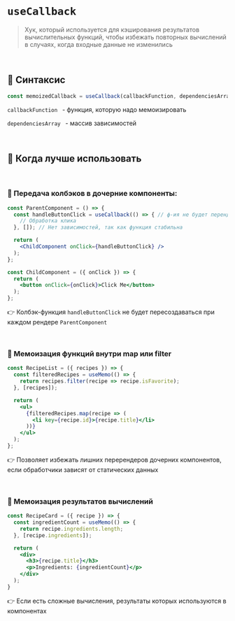 # `useCallback`
> Хук, который используется для кэширования результатов вычислительных функций, чтобы избежать повторных вычислений в случаях, когда входные данные не изменились

<br>

## 🚩 Синтаксис
```jsx
const memoizedCallback = useCallback(callbackFunction, dependenciesArray);
```
`callbackFunction ` - функция, которую надо мемоизировать

`dependenciesArray ` - массив зависимостей


<br>


## 🚩 Когда лучше использовать

<br>

### 🔴 Передача колбэков в дочерние компоненты:
```jsx
const ParentComponent = () => {
  const handleButtonClick = useCallback(() => { // ф-ия не будет перендериваться при кажому ререндере родителя
    // Обработка клика
  }, []); // Нет зависимостей, так как функция стабильна

  return (
    <ChildComponent onClick={handleButtonClick} />
  );
};

const ChildComponent = ({ onClick }) => {
  return (
    <button onClick={onClick}>Click Me</button>
  );
};


```
👉 Колбэк-функция `handleButtonClick` не будет пересоздаваться при каждом рендере `ParentComponent`

<br>

### 🔴 Мемоизация функций внутри map или filter
```jsx
const RecipeList = ({ recipes }) => {
  const filteredRecipes = useMemo(() => {
    return recipes.filter(recipe => recipe.isFavorite);
  }, [recipes]);

  return (
    <ul>
      {filteredRecipes.map(recipe => (
        <li key={recipe.id}>{recipe.title}</li>
      ))}
    </ul>
  );
};


```
👉 Позволяет избежать лишних перерендеров дочерних компонентов, если обработчики зависят от статических данных


<br>

### 🔴 Мемоизация результатов вычислений
```jsx
const RecipeCard = ({ recipe }) => {
  const ingredientCount = useMemo(() => {
    return recipe.ingredients.length;
  }, [recipe.ingredients]);

  return (
    <div>
      <h3>{recipe.title}</h3>
      <p>Ingredients: {ingredientCount}</p>
    </div>
  );
}


```
👉 Если есть сложные вычисления, результаты которых используются в компонентах
